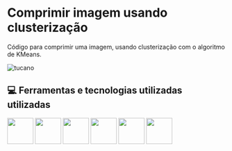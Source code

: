 # Comprimir imagem usando clusterização

Código para comprimir uma imagem, usando clusterização com o algoritmo de KMeans.

![tucano](https://user-images.githubusercontent.com/37380919/213521784-289ab9f5-b190-4171-bc5c-e9a012cbaacf.gif)

## 💻 Ferramentas e tecnologias utilizadas utilizadas
<img src="https://cdn.jsdelivr.net/gh/devicons/devicon/icons/python/python-original.svg" width="60" height="60">  <img src="https://upload.wikimedia.org/wikipedia/commons/archive/d/d0/20221103151430%21Google_Colaboratory_SVG_Logo.svg" width="60" height="60">  <img src="https://upload.wikimedia.org/wikipedia/commons/3/32/OpenCV_Logo_with_text_svg_version.svg" width="60" height="60">  <img src="https://upload.wikimedia.org/wikipedia/commons/0/05/Scikit_learn_logo_small.svg" width="60" height="60">  <img src="https://upload.wikimedia.org/wikipedia/commons/3/31/NumPy_logo_2020.svg" width="60" height="60">  <img src="https://upload.wikimedia.org/wikipedia/commons/archive/8/84/20150311090915%21Matplotlib_icon.svg" width="60" height="60">
